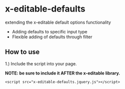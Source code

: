 # x-editable-defaults
extending the x-editable default options functionality

* Adding defaults to specific input type
* Flexible adding of defaults through filter

## How to use

1.) Include the script into your page.

**NOTE: be sure to include it AFTER the x-editable library.**

`<script src="x-editable-defaults.jquery.js"></script>`
